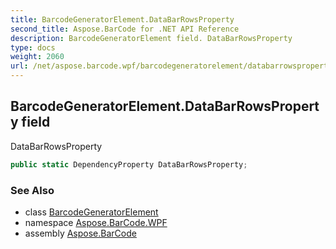 ```yaml
---
title: BarcodeGeneratorElement.DataBarRowsProperty
second_title: Aspose.BarCode for .NET API Reference
description: BarcodeGeneratorElement field. DataBarRowsProperty
type: docs
weight: 2060
url: /net/aspose.barcode.wpf/barcodegeneratorelement/databarrowsproperty/
---
```

## BarcodeGeneratorElement.DataBarRowsProperty field

DataBarRowsProperty

```csharp
public static DependencyProperty DataBarRowsProperty;
```

### See Also

* class [BarcodeGeneratorElement](../)
* namespace [Aspose.BarCode.WPF](../../../aspose.barcode.wpf/)
* assembly [Aspose.BarCode](../../../)


